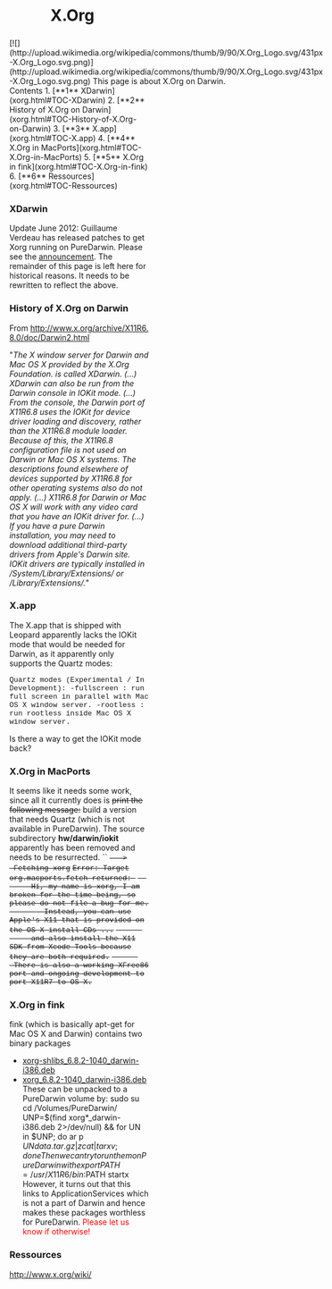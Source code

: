 X.Org
=====
<div style="margin:5px 10px;display:inline;float:right">
[![](http://upload.wikimedia.org/wikipedia/commons/thumb/9/90/X.Org_Logo.svg/431px-X.Org_Logo.svg.png)](http://upload.wikimedia.org/wikipedia/commons/thumb/9/90/X.Org_Logo.svg/431px-X.Org_Logo.svg.png)
This page is about X.Org on Darwin.
<div class="sites-embed-align-left-wrapping-off">
<div class="sites-embed-border-off sites-embed" style="width:250px;">
<div class="sites-embed-content sites-embed-type-toc">
<div class="goog-toc sites-embed-toc-maxdepth-6">
Contents
1.  [**1** XDarwin](xorg.html#TOC-XDarwin)
2.  [**2** History of X.Org on Darwin](xorg.html#TOC-History-of-X.Org-on-Darwin)
3.  [**3** X.app](xorg.html#TOC-X.app)
4.  [**4** X.Org in MacPorts](xorg.html#TOC-X.Org-in-MacPorts)
5.  [**5** X.Org in fink](xorg.html#TOC-X.Org-in-fink)
6.  [**6** Ressources](xorg.html#TOC-Ressources)


### XDarwin

Update June 2012:
Guillaume Verdeau has released patches to get Xorg running on PureDarwin.
Please see the [announcement](../news/xorgforpuredarwin.html).
The remainder of this page is left here for historical reasons. It needs to be rewritten to reflect the above.
<span style="color:rgb(255,0,0)"><span style="color:rgb(0,0,0)">
</span></span>
### 
### 
### History of X.Org on Darwin
From <http://www.x.org/archive/X11R6.8.0/doc/Darwin2.html>


"<span style="font-style:italic">The X window server for Darwin and Mac OS X provided by the X.Org Foundation. is called XDarwin. (...) XDarwin can also be run from the Darwin console in IOKit mode. (...) From the console, the Darwin port of X11R6.8 uses the IOKit for device driver loading and discovery, rather than the X11R6.8 module loader. Because of this, the X11R6.8 configuration file is not used on Darwin or Mac OS X systems. The descriptions found elsewhere of devices supported by X11R6.8 for other operating systems also do not apply. (...) X11R6.8 for Darwin or Mac OS X will work with any video card that you have an IOKit driver for. (...) If you have a pure Darwin installation, you may need to download additional third-party drivers from Apple's Darwin site. IOKit drivers are typically installed in /System/Library/Extensions/ or /Library/Extensions/.</span>"
### X.app
The X.app that is shipped with Leopard apparently lacks the IOKit mode that would be needed for Darwin, as it apparently only supports the Quartz modes:


<span><span style="font-size:small"><span style="font-family:courier new,monospace">Quartz modes (Experimental / In Development):
 -fullscreen : run full screen in parallel with Mac OS X window server.
 -rootless : run rootless inside Mac OS X window server.</span></span></span>

Is there a way to get the IOKit mode back?
### X.Org in MacPorts
It seems like it needs some work, since all it currently does is <span style="text-decoration:line-through">print the following message:</span> build a version that needs Quartz (which is not available in PureDarwin). The source subdirectory **hw/darwin/iokit** apparently has been removed and needs to be resurrected.
``
<span style="font-family:courier new,monospace"><span style="font-size:small"><span style="text-decoration:line-through">---&gt;  Fetching xorg</span></span></span>
<span style="font-family:courier new,monospace"><span style="font-size:small"><span style="text-decoration:line-through">Error: Target org.macports.fetch returned: </span></span></span>
<span style="font-family:courier new,monospace"><span style="font-size:small"><span style="text-decoration:line-through">        Hi, my name is xorg, I am broken for the time being, so please do not file a bug for me.</span></span></span>
<span style="font-family:courier new,monospace"><span style="font-size:small"><span style="text-decoration:line-through">        Instead, you can use Apple's X11 that is provided on the OS X install CDs ...</span></span></span>
<span style="font-family:courier new,monospace"><span style="font-size:small"><span style="text-decoration:line-through">            and also install the X11 SDK from Xcode Tools because they are both required.</span></span></span>
<span style="font-family:courier new,monospace"><span style="font-size:small"><span style="text-decoration:line-through">        There is also a working XFree86 port and ongoing development to port X11R7 to OS X.</span></span></span>
### X.Org in fink
fink (which is basically apt-get for Mac OS X and Darwin) contains two binary packages
-   [xorg-shlibs_6.8.2-1040_darwin-i386.deb](http://bindist.finkmirrors.net/bindist/dists/10.4/current/main/binary-darwin-i386/x11-system/xorg-shlibs_6.8.2-1040_darwin-i386.deb)
-   [xorg_6.8.2-1040_darwin-i386.deb](http://bindist.finkmirrors.net/bindist/dists/10.4/current/main/binary-darwin-i386/x11-system/xorg_6.8.2-1040_darwin-i386.deb)
These can be unpacked to a PureDarwin volume by:
    sudo su
    cd /Volumes/PureDarwin/
    UNP=$(find xorg*_darwin-i386.deb 2>/dev/null) && for UN in $UNP; 
    do ar p $UN data.tar.gz | zcat | tar xv ; done
Then we can try to run them on PureDarwin with
    export PATH=/usr/X11R6/bin:$PATH
    startx
However, it turns out that this links to ApplicationServices which is not a part of Darwin and hence makes these packages worthless for PureDarwin.
<span style="color:rgb(255,0,0)">Please let us know if otherwise!<span style="color:rgb(0,0,0)">
 </span></span>

### Ressources
<http://www.x.org/wiki/> 

